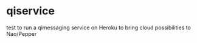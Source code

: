 qiservice
=========

test to run a qimessaging service on Heroku to bring cloud possibilities to Nao/Pepper
